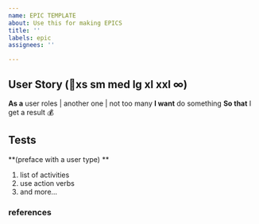 ```yaml
---
name: EPIC TEMPLATE
about: Use this for making EPICS
title: ''
labels: epic
assignees: ''

---
```


## User Story (👕xs sm med lg xl xxl ∞)

**As a** user roles | another one | not too many
**I want** do something
**So that** I get a result 💰

## Tests 

**(preface with a user type) **

1. list of activities 
2. use action verbs 
3. and more...


### references
